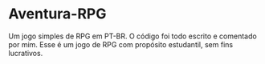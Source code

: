 Aventura-RPG
============

Um jogo simples de RPG em PT-BR. O código foi todo escrito e comentado por mim.
Esse é um jogo de RPG com propósito estudantil, sem fins lucrativos.

